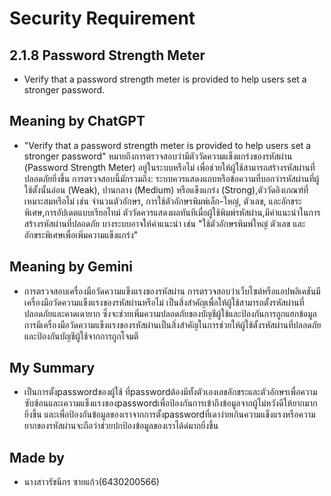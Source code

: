 # Security Requirement
## 2.1.8 Password Strength Meter

   * Verify that a password strength meter is provided to help users set 
a stronger password.

## Meaning by ChatGPT
  * "Verify that a password strength meter is provided to help users set a stronger password" หมายถึงการตรวจสอบว่ามีตัววัดความแข็งแกร่งของรหัสผ่าน (Password Strength Meter) อยู่ในระบบหรือไม่ เพื่อช่วยให้ผู้ใช้สามารถสร้างรหัสผ่านที่ปลอดภัยยิ่งขึ้น
    การตรวจสอบนี้มักรวมถึง: ระบบควรแสดงแถบหรือข้อความที่บอกว่ารหัสผ่านที่ผู้ใช้ตั้งนั้นอ่อน (Weak), ปานกลาง (Medium) หรือแข็งแกร่ง (Strong),ตัววัดอิงเกณฑ์ที่เหมาะสมหรือไม่ เช่น จำนวนตัวอักษร, การใช้ตัวอักษรพิมพ์เล็ก-ใหญ่, ตัวเลข, และอักขระพิเศษ,การอัปเดตแบบเรียลไทม์  ตัววัดควรแสดงผลทันทีเมื่อผู้ใช้พิมพ์รหัสผ่าน,มีคำแนะนำในการสร้างรหัสผ่านที่ปลอดภัย บางระบบอาจให้คำแนะนำ เช่น "ใช้ตัวอักษรพิมพ์ใหญ่ ตัวเลข และอักขระพิเศษเพื่อเพิ่มความแข็งแกร่ง"

## Meaning by Gemini
  * การตรวจสอบเครื่องมือวัดความแข็งแรงของรหัสผ่าน การตรวจสอบว่าเว็บไซต์หรือแอปพลิเคชันมีเครื่องมือวัดความแข็งแรงของรหัสผ่านหรือไม่ เป็นสิ่งสำคัญเพื่อให้ผู้ใช้สามารถตั้งรหัสผ่านที่ปลอดภัยและคาดเดายาก ซึ่งจะช่วยเพิ่มความปลอดภัยของบัญชีผู้ใช้และป้องกันการถูกแฮกข้อมูล การมีเครื่องมือวัดความแข็งแรงของรหัสผ่านเป็นสิ่งสำคัญในการช่วยให้ผู้ใช้ตั้งรหัสผ่านที่ปลอดภัยและป้องกันบัญชีผู้ใช้จากการถูกโจมตี 

## My Summary
 * เป็นการตั้งpasswordของผู้ใช้ ที่passwordต้องมีทั้งตัวเองเลขอักขระและตัวอักษรเพื่อความซับซ้อนและเความแข็งแรงของpasswordเพื่อป้องกันการเข้าถึงข้อมูลจากผู้ไม่หวังดีให้ยากมากยิ่งขึ้น และเพื่อป้องกันข้อมูลของเราจากการตั้งpasswordที่เดาง่ายเกินความแข็งแรงหรือความยากของรหัสผ่านจะถือว่าช่วยปกป้องข้อมูลของเราได้ด่มากยิ่งขึ้น

## Made by
 - นางสาวรัชนีกร ซายแก้ว(6430200566)
